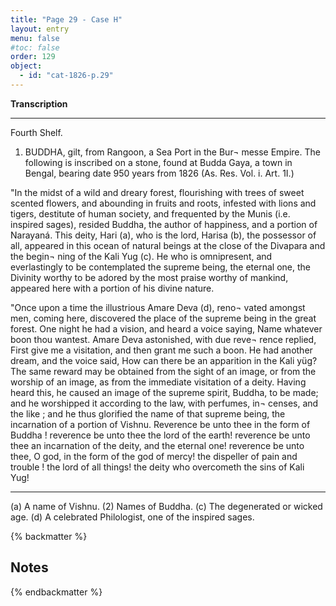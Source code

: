 ```yaml
---
title: "Page 29 - Case H"
layout: entry
menu: false
#toc: false
order: 129
object:
  - id: "cat-1826-p.29"
---
```


**Transcription**

---

Fourth Shelf.

1. BUDDHA, gilt, from Rangoon, a Sea Port in the Bur¬
messe Empire. The following is inscribed on a stone,
found at Budda Gaya, a town in Bengal, bearing
date 950 years from 1826 (As. Res. Vol. i. Art. 1I.)

"In the midst of a wild and dreary forest, flourishing with
trees of sweet scented flowers, and abounding in fruits and
roots, infested with lions and tigers, destitute of human
society, and frequented by the Munis (i.e. inspired sages),
resided Buddha, the author of happiness, and a portion
of Narayaná. This deity, Hari (a), who is the lord,
Harisa (b), the possessor of all, appeared in this ocean of
natural beings at the close of the Divapara and the begin¬
ning of the Kali Yug (c). He who is omnipresent, and
everlastingly to be contemplated the supreme being, the
eternal one, the Divinity worthy to be adored by the most
praise worthy of mankind, appeared here with a portion
of his divine nature.

"Once upon a time the illustrious Amare Deva (d), reno¬
vated amongst men, coming here, discovered the place of
the supreme being in the great forest. One night he had
a vision, and heard a voice saying, Name whatever boon
thou wantest. Amare Deva astonished, with due reve¬
rence replied, First give me a visitation, and then grant me
such a boon. He had another dream, and the voice said,
How can there be an apparition in the Kali yüg? The
same reward may be obtained from the sight of an image,
or from the worship of an image, as from the immediate
visitation of a deity. Having heard this, he caused an
image of the supreme spirit, Buddha, to be made; and he
worshipped it according to the law, with perfumes, in¬
censes, and the like ; and he thus glorified the name of
that supreme being, the incarnation of a portion of Vishnu.
Reverence be unto thee in the form of Buddha ! reverence
be unto thee the lord of the earth! reverence be unto
thee an incarnation of the deity, and the eternal one!
reverence be unto thee, O god, in the form of the god of
mercy! the dispeller of pain and trouble ! the lord of all
things! the deity who overcometh the sins of Kali Yug!

----

(a) A name of Vishnu. (2) Names of Buddha. (c) The degenerated or
wicked age. (d) A celebrated Philologist, one of the inspired sages.

{% backmatter %}

## Notes

{% endbackmatter %}
